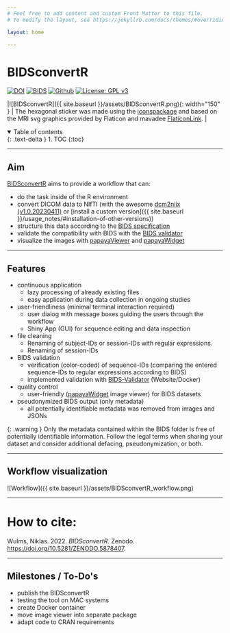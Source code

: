 ```yaml
---
# Feel free to add content and custom Front Matter to this file.
# To modify the layout, see https://jekyllrb.com/docs/themes/#overriding-theme-defaults

layout: home

---
```


<!-- README.md is generated from README.Rmd. Please edit that file -->

# BIDSconvertR 


<!-- <figure>-->
<!-- <img align="right" height="150" src="../../inst/figure/BIDSconvertR.png" alt="BIDSconvertR logo"/>-->
<!-- <figcaption>The BIDSconvertR logo, created with </figcaption>-->
<!-- </figure>-->



<!-- badges: start -->

[![DOI](https://zenodo.org/badge/448850893.svg)](https://doi.org/10.5281/zenodo.5878407)
[![BIDS](https://img.shields.io/badge/BIDS-v1.8.0-blue)](https://bids-specification.readthedocs.io/en/v1.8.0/)
[![Github](https://img.shields.io/github/v/release/wulms/bidsconvertr.svg)](https://github.com/bidsconvertr/bidsconvertr)
[![License: GPL v3](https://img.shields.io/badge/License-GPLv3-blue.svg)](https://www.gnu.org/licenses/gpl-3.0)

|![BIDSconvertR]({{ site.baseurl }}/assets/BIDSconvertR.png){: width="150" } | The hexagonal sticker was made using the [iconspackage](https://github.com/mitchelloharawild/icons) and based on the MRI svg graphics provided by Flaticon and mavadee [FlaticonLink](https://www.flaticon.com/free-icons/mri). |



<!-- badges: end -->

<details open markdown="block">
  <summary>
    Table of contents
  </summary>
  {: .text-delta }
1. TOC
{:toc}
</details>

----

## Aim

[BIDSconvertR](https://github.com/bidsconvertr/bidsconvertr) aims to provide a workflow that can:

- do the task inside of the R environment
- convert DICOM data to NIfTI (with the awesome [dcm2niix (v1.0.20230411)](https://github.com/rordenlab/dcm2niix) or [install a custom version]({{ site.baseurl }}/usage_notes/#installation-of-other-versions))
- structure this data according to the [BIDS specification](https://bids-specification.readthedocs.io/en/stable/)
- validate the compatibility with BIDS with the [BIDS validator](https://github.com/bids-standard/bids-validator)
- visualize the images with [papayaViewer](https://rii-mango.github.io/Papaya/) and [papayaWidget](https://github.com/muschellij2/papayaWidget)

----
## Features

- continuous application
  - lazy processing of already existing files 
  - easy application during data collection in ongoing studies
- user-friendliness (minimal terminal interaction required)
  - user dialog with message boxes guiding the users through the workflow
  - Shiny App (GUI) for sequence editing and data inspection
- file cleaning 
  - Renaming of subject-IDs or session-IDs with regular expressions.
  - Renaming of session-IDs
- BIDS validation
  - verification (color-coded) of sequence-IDs (comparing the entered sequence-IDs to regular expressions according to BIDS)
  - implemented validation with [BIDS-Validator](https://bids-standard.github.io/bids-validator/) (Website/Docker)
- quality control 
  - user-friendly ([papayaWidget](https://github.com/muschellij2/papayaWidget) image viewer) for BIDS datasets
- pseudonymized BIDS output (only metadata)
  - all potentially identifiable metadata was removed from images and JSONs


{: .warning } 
Only the metadata contained within the BIDS folder is free of potentially identifiable information. Follow the legal terms when sharing your dataset and consider additional defacing, pseudonymization, or both.

----
## Workflow visualization

![Workflow]({{ site.baseurl }}/assets/BIDSconvertR_workflow.png)

----
# How to cite: 

Wulms, Niklas. 2022. *BIDSconvertR*. Zenodo.
<https://doi.org/10.5281/ZENODO.5878407>.

----
## Milestones / To-Do's

- publish the BIDSconvertR
- testing the tool on MAC systems 
- create Docker container
- move image viewer into separate package
- adapt code to CRAN requirements